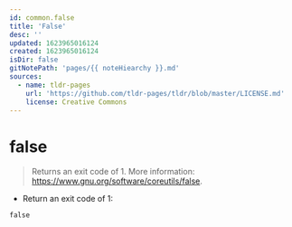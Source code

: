 ```yaml
---
id: common.false
title: 'False'
desc: ''
updated: 1623965016124
created: 1623965016124
isDir: false
gitNotePath: 'pages/{{ noteHiearchy }}.md'
sources:
  - name: tldr-pages
    url: 'https://github.com/tldr-pages/tldr/blob/master/LICENSE.md'
    license: Creative Commons
---
```

# false

> Returns an exit code of 1.
> More information: <https://www.gnu.org/software/coreutils/false>.

- Return an exit code of 1:

`false`

